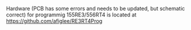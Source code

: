 Hardware (PCB has some errors and needs to be updated, but schematic correct) for programmig 155RE3/556RT4
is located at https://github.com/afiglee/RE3RT4Prog

